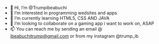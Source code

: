 - 👋 Hi, I’m @Trumpibeabuchi
- 👀 I’m interested in programming wedsites and apps
- 🌱 I’m currently learning HTML5, CSS AND JAVA
- 💞️ I’m looking to collaborate on a gaming app i want to work on, ASAP
- 📫 You can reach me by sending an email @ ibeabuchitrump@gmail.com or from my instagram @trump_ib

<!---
Trumpibeabuchi/Trumpibeabuchi is a ✨ special ✨ repository because its `README.md` (this file) appears on your GitHub profile.
You can click the Preview link to take a look at your changes.
--->
